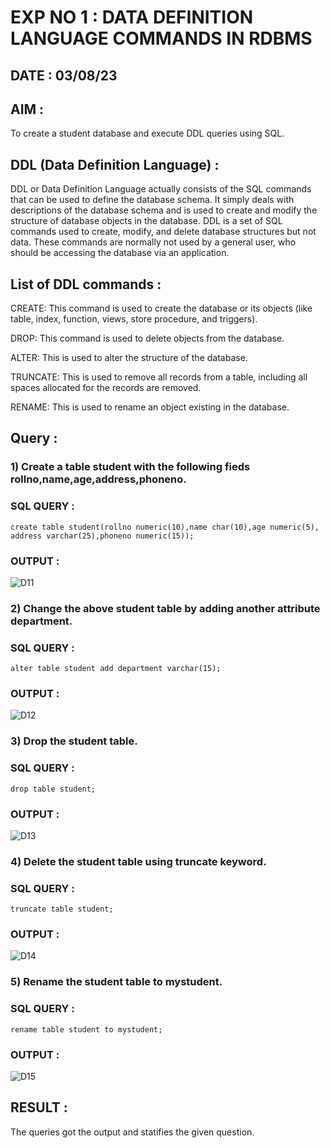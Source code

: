 # EXP NO 1 : DATA DEFINITION LANGUAGE COMMANDS IN RDBMS

## DATE : 03/08/23

## AIM :

To create a student database and execute DDL queries using SQL.

## DDL (Data Definition Language) :

DDL or Data Definition Language actually consists of the SQL commands that can be used to define the database schema. It simply deals with descriptions of the database schema and is used to create and modify the structure of database objects in the database. DDL is a set of SQL commands used to create, modify, and delete database structures but not data. These commands are normally not used by a general user, who should be accessing the database via an application.

## List of DDL commands :

CREATE: This command is used to create the database or its objects (like table, index, function, views, store procedure, and triggers). 

DROP: This command is used to delete objects from the database.

ALTER: This is used to alter the structure of the database. 

TRUNCATE: This is used to remove all records from a table, including all spaces allocated for the records are removed. 

RENAME: This is used to rename an object existing in the database.

## Query :

### 1) Create a table student with the following fieds rollno,name,age,address,phoneno.

### SQL QUERY :
```
create table student(rollno numeric(10),name char(10),age numeric(5),
address varchar(25),phoneno numeric(15));
```
### OUTPUT :

![D11](https://github.com/Abrinnisha6/G2_DBMS/assets/118889454/63d9d766-c801-4c45-8753-eb31efb4a28e)

### 2) Change the above student table by adding another attribute department.

### SQL QUERY :
```
alter table student add department varchar(15);
```
### OUTPUT :

![D12](https://github.com/Abrinnisha6/G2_DBMS/assets/118889454/86ffd4da-0eac-4ed4-b81d-31cf92739588)

### 3) Drop the student table.

### SQL QUERY :
```
drop table student;
```
### OUTPUT :

![D13](https://github.com/Abrinnisha6/G2_DBMS/assets/118889454/34decc85-11d7-46e4-b71f-b639c322f9d9)

### 4) Delete the student table using truncate keyword.

### SQL QUERY :
```
truncate table student;
```
### OUTPUT :

![D14](https://github.com/Abrinnisha6/G2_DBMS/assets/118889454/fd65bc49-0406-441d-9a5d-270aad6155ed)


### 5) Rename the student table to mystudent.

### SQL QUERY :
```
rename table student to mystudent;
```
### OUTPUT :

![D15](https://github.com/Abrinnisha6/G2_DBMS/assets/118889454/8f7bdfde-5e4d-4a81-a4e0-f7b54c975518)

## RESULT :

The queries got the output and statifies the given question.




